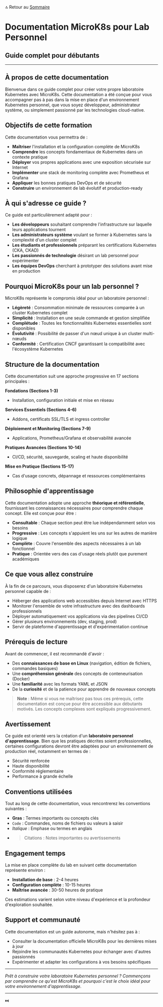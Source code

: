 🔝 Retour au [Sommaire](/SOMMAIRE.md)

# Documentation MicroK8s pour Lab Personnel
## Guide complet pour débutants

---

## À propos de cette documentation

Bienvenue dans ce guide complet pour créer votre propre laboratoire Kubernetes avec MicroK8s. Cette documentation a été conçue pour vous accompagner pas à pas dans la mise en place d'un environnement Kubernetes personnel, que vous soyez développeur, administrateur système, ou simplement passionné par les technologies cloud-native.

## Objectifs de cette formation

Cette documentation vous permettra de :

- **Maîtriser** l'installation et la configuration complète de MicroK8s
- **Comprendre** les concepts fondamentaux de Kubernetes dans un contexte pratique
- **Déployer** vos propres applications avec une exposition sécurisée sur Internet
- **Implémenter** une stack de monitoring complète avec Prometheus et Grafana
- **Appliquer** les bonnes pratiques DevOps et de sécurité
- **Construire** un environnement de lab évolutif et production-ready

## À qui s'adresse ce guide ?

Ce guide est particulièrement adapté pour :

- **Les développeurs** souhaitant comprendre l'infrastructure sur laquelle leurs applications tournent
- **Les administrateurs système** voulant se former à Kubernetes sans la complexité d'un cluster complet
- **Les étudiants et professionnels** préparant les certifications Kubernetes (CKA, CKAD)
- **Les passionnés de technologie** désirant un lab personnel pour expérimenter
- **Les équipes DevOps** cherchant à prototyper des solutions avant mise en production

## Pourquoi MicroK8s pour un lab personnel ?

MicroK8s représente le compromis idéal pour un laboratoire personnel :

- **Légèreté** : Consommation minimale de ressources comparée à un cluster Kubernetes complet
- **Simplicité** : Installation en une seule commande et gestion simplifiée
- **Complétude** : Toutes les fonctionnalités Kubernetes essentielles sont disponibles
- **Évolutivité** : Possibilité de passer d'un nœud unique à un cluster multi-nœuds
- **Conformité** : Certification CNCF garantissant la compatibilité avec l'écosystème Kubernetes

## Structure de la documentation

Cette documentation suit une approche progressive en 17 sections principales :

**Fondations (Sections 1-3)**
- Installation, configuration initiale et mise en réseau

**Services Essentiels (Sections 4-6)**
- Addons, certificats SSL/TLS et ingress controller

**Déploiement et Monitoring (Sections 7-9)**
- Applications, Prometheus/Grafana et observabilité avancée

**Pratiques Avancées (Sections 10-14)**
- CI/CD, sécurité, sauvegarde, scaling et haute disponibilité

**Mise en Pratique (Sections 15-17)**
- Cas d'usage concrets, dépannage et ressources complémentaires

## Philosophie d'apprentissage

Cette documentation adopte une approche **théorique et référentielle**, fournissant les connaissances nécessaires pour comprendre chaque concept. Elle est conçue pour être :

- **Consultable** : Chaque section peut être lue indépendamment selon vos besoins
- **Progressive** : Les concepts s'appuient les uns sur les autres de manière logique
- **Complète** : Couvre l'ensemble des aspects nécessaires à un lab fonctionnel
- **Pratique** : Orientée vers des cas d'usage réels plutôt que purement académiques

## Ce que vous allez construire

À la fin de ce parcours, vous disposerez d'un laboratoire Kubernetes personnel capable de :

- Héberger des applications web accessibles depuis Internet avec HTTPS
- Monitorer l'ensemble de votre infrastructure avec des dashboards professionnels
- Déployer automatiquement vos applications via des pipelines CI/CD
- Gérer plusieurs environnements (dev, staging, prod)
- Servir de plateforme d'apprentissage et d'expérimentation continue

## Prérequis de lecture

Avant de commencer, il est recommandé d'avoir :

- Des **connaissances de base en Linux** (navigation, édition de fichiers, commandes basiques)
- Une **compréhension générale** des concepts de conteneurisation (Docker)
- Une **familiarité** avec les formats YAML et JSON
- De la **curiosité** et de la patience pour apprendre de nouveaux concepts

> **Note** : Même si vous ne maîtrisez pas tous ces prérequis, cette documentation est conçue pour être accessible aux débutants motivés. Les concepts complexes sont expliqués progressivement.

## Avertissement

Ce guide est orienté vers la création d'un **laboratoire personnel d'apprentissage**. Bien que les pratiques décrites soient professionnelles, certaines configurations devront être adaptées pour un environnement de production réel, notamment en termes de :

- Sécurité renforcée
- Haute disponibilité
- Conformité réglementaire
- Performance à grande échelle

## Conventions utilisées

Tout au long de cette documentation, vous rencontrerez les conventions suivantes :

- **Gras** : Termes importants ou concepts clés
- `Code` : Commandes, noms de fichiers ou valeurs à saisir
- *Italique* : Emphase ou termes en anglais
- > Citations : Notes importantes ou avertissements

## Engagement temps

La mise en place complète du lab en suivant cette documentation représente environ :

- **Installation de base** : 2-4 heures
- **Configuration complète** : 10-15 heures
- **Maîtrise avancée** : 30-50 heures de pratique

Ces estimations varient selon votre niveau d'expérience et la profondeur d'exploration souhaitée.

## Support et communauté

Cette documentation est un guide autonome, mais n'hésitez pas à :

- Consulter la documentation officielle MicroK8s pour les dernières mises à jour
- Rejoindre les communautés Kubernetes pour échanger avec d'autres passionnés
- Expérimenter et adapter les configurations à vos besoins spécifiques

---

*Prêt à construire votre laboratoire Kubernetes personnel ? Commençons par comprendre ce qu'est MicroK8s et pourquoi c'est le choix idéal pour votre environnement d'apprentissage.*

---


⏭️
